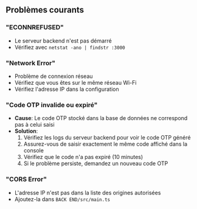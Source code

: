 ## Problèmes courants

### "ECONNREFUSED"
- Le serveur backend n'est pas démarré
- Vérifiez avec `netstat -ano | findstr :3000`

### "Network Error"
- Problème de connexion réseau
- Vérifiez que vous êtes sur le même réseau Wi-Fi
- Vérifiez l'adresse IP dans la configuration

### "Code OTP invalide ou expiré"
- **Cause**: Le code OTP stocké dans la base de données ne correspond pas à celui saisi
- **Solution**: 
  1. Vérifiez les logs du serveur backend pour voir le code OTP généré
  2. Assurez-vous de saisir exactement le même code affiché dans la console
  3. Vérifiez que le code n'a pas expiré (10 minutes)
  4. Si le problème persiste, demandez un nouveau code OTP

### "CORS Error"
- L'adresse IP n'est pas dans la liste des origines autorisées
- Ajoutez-la dans `BACK END/src/main.ts`
